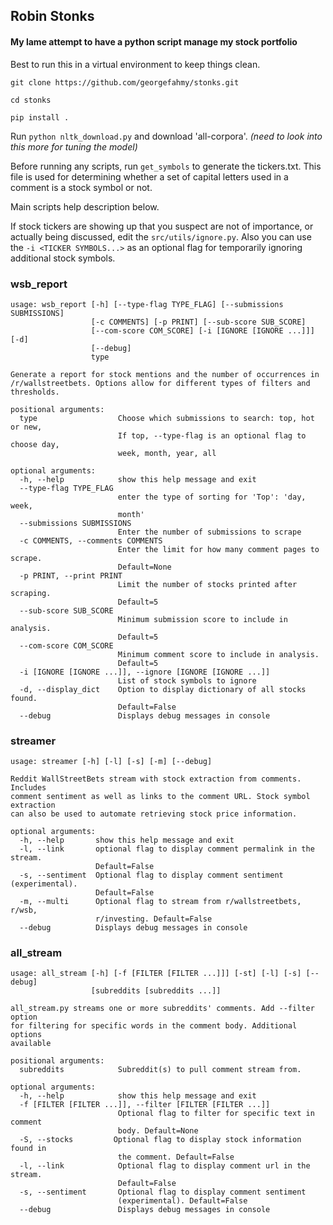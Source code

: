 ## Robin Stonks
#### My lame attempt to have a python script manage my stock portfolio

Best to run this in a virtual environment to keep things clean.

`git clone https://github.com/georgefahmy/stonks.git`

`cd stonks`

`pip install .`


Run `python nltk_download.py` and download 'all-corpora'.
_(need to look into this more for tuning the model)_

Before running any scripts, run `get_symbols` to generate the tickers.txt. This file
is used for determining whether a set of capital letters used in a comment is a stock symbol or not.

Main scripts help description below.

If stock tickers are showing up that you suspect are not of importance, or actually being
discussed, edit the `src/utils/ignore.py`. Also you can use the `-i <TICKER SYMBOLS...>` as an
optional flag for temporarily ignoring additional stock symbols.

### wsb_report
```
usage: wsb_report [-h] [--type-flag TYPE_FLAG] [--submissions SUBMISSIONS]
                  [-c COMMENTS] [-p PRINT] [--sub-score SUB_SCORE]
                  [--com-score COM_SCORE] [-i [IGNORE [IGNORE ...]]] [-d]
                  [--debug]
                  type

Generate a report for stock mentions and the number of occurrences in
/r/wallstreetbets. Options allow for different types of filters and
thresholds.

positional arguments:
  type                  Choose which submissions to search: top, hot or new,
                        If top, --type-flag is an optional flag to choose day,
                        week, month, year, all

optional arguments:
  -h, --help            show this help message and exit
  --type-flag TYPE_FLAG
                        enter the type of sorting for 'Top': 'day, week,
                        month'
  --submissions SUBMISSIONS
                        Enter the number of submissions to scrape
  -c COMMENTS, --comments COMMENTS
                        Enter the limit for how many comment pages to scrape.
                        Default=None
  -p PRINT, --print PRINT
                        Limit the number of stocks printed after scraping.
                        Default=5
  --sub-score SUB_SCORE
                        Minimum submission score to include in analysis.
                        Default=5
  --com-score COM_SCORE
                        Minimum comment score to include in analysis.
                        Default=5
  -i [IGNORE [IGNORE ...]], --ignore [IGNORE [IGNORE ...]]
                        List of stock symbols to ignore
  -d, --display_dict    Option to display dictionary of all stocks found.
                        Default=False
  --debug               Displays debug messages in console
```


### streamer

```
usage: streamer [-h] [-l] [-s] [-m] [--debug]

Reddit WallStreetBets stream with stock extraction from comments. Includes
comment sentiment as well as links to the comment URL. Stock symbol extraction
can also be used to automate retrieving stock price information.

optional arguments:
  -h, --help       show this help message and exit
  -l, --link       optional flag to display comment permalink in the stream.
                   Default=False
  -s, --sentiment  Optional flag to display comment sentiment (experimental).
                   Default=False
  -m, --multi      Optional flag to stream from r/wallstreetbets, r/wsb,
                   r/investing. Default=False
  --debug          Displays debug messages in console
```

### all_stream

```
usage: all_stream [-h] [-f [FILTER [FILTER ...]]] [-st] [-l] [-s] [--debug]
                  [subreddits [subreddits ...]]

all_stream.py streams one or more subreddits' comments. Add --filter option
for filtering for specific words in the comment body. Additional options
available

positional arguments:
  subreddits            Subreddit(s) to pull comment stream from.

optional arguments:
  -h, --help            show this help message and exit
  -f [FILTER [FILTER ...]], --filter [FILTER [FILTER ...]]
                        Optional flag to filter for specific text in comment
                        body. Default=None
  -S, --stocks         Optional flag to display stock information found in
                        the comment. Default=False
  -l, --link            Optional flag to display comment url in the stream.
                        Default=False
  -s, --sentiment       Optional flag to display comment sentiment
                        (experimental). Default=False
  --debug               Displays debug messages in console
  ```
